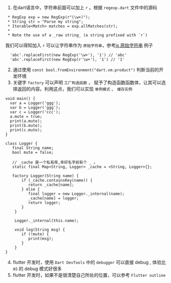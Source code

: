 1. 在dart语言中，字符串前面可以加上 `r` 。根据 `regexp.dart` 文件中的源码
```
 * RegExp exp = new RegExp(r"(\w+)");
 * String str = "Parse my string";
 * Iterable<Match> matches = exp.allMatches(str);
 *
 * Note the use of a _raw string_ (a string prefixed with `r`)
```
我们可以得知加入 `r` 可以让字符串作为 `原始字符串`，参考[js 原始字符串](https://developer.mozilla.org/zh-CN/docs/Web/JavaScript/Reference/Global_Objects/String/raw)
例子
```
  'abc'.replaceFirst(new RegExp('\w+'), '1') // 'abc'
  'abc'.replaceFirst(new RegExp(r'\w+'), '1') // '1'
```

2. 通过使用 `const bool.fromEnvironment("dart.vm.product")` 判断当前的开发环境
3. 关键字 `factory` 可以声明 `工厂构造函数` ， 赋予了构造函数函数体，让其可以选择返回的内容。利用这点，我们可以实现 `单例模式` 、 `缓存实例`
```
void main() {
  var a = Logger('ggg');
  var b = Logger('ggg');
  var c = Logger('ccc');
  a.mute = true;
  print(a.mute);
  print(b.mute);
  print(c.mute);
}

class Logger {
   final String name;
   bool mute = false;

   // _cache 是一个私有库,幸好名字前有个 _ 。 
   static final Map<String, Logger> _cache = <String, Logger>{};

   factory Logger(String name) {
       if (_cache.containsKey(name)) {
          return _cache[name];
       } else {
          final logger = new Logger._internal(name);
          _cache[name] = logger;
          return logger;
       }
    }

    Logger._internal(this.name);

    void log(String msg) {
       if (!mute) {
          print(msg);
       }
    }
}
```

4. flutter 开发时，使用 `Dart DevTools` 中的 `debugger` 可以直接 debug , 体验比 `AS` 的 debug 模式好很多
5. flutter 开发时，如果不是很清楚自己所处的位置，可以参考 `Flutter outline`
